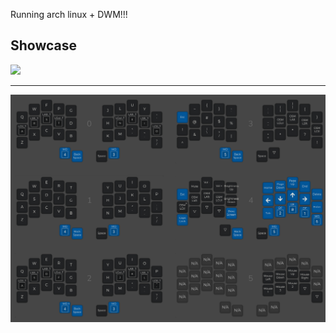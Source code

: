 Running arch linux + DWM!!!

## Showcase

<img src="https://raw.githubusercontent.com/thehiddenlayer/assets/master/img/combine_image2.png"/>

---

<img src="https://raw.githubusercontent.com/thehiddenlayer/assets/master/keymap.png"/>
